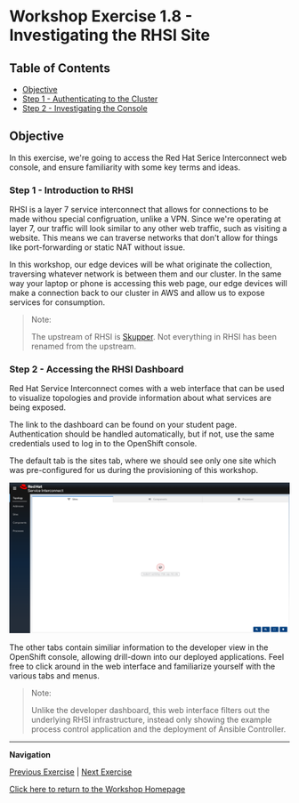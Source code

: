 # Workshop Exercise 1.8 - Investigating the RHSI Site

## Table of Contents

* [Objective](#objective)
* [Step 1 - Authenticating to the Cluster](#step-1---reviewing-the-code-repo-location)
* [Step 2 - Investigating the Console](#step-2---cloning-your-code-repo)

## Objective

In this exercise, we're going to access the Red Hat Serice Interconnect web console, and ensure familiarity with some key terms and ideas.

### Step 1 - Introduction to RHSI

RHSI is a layer 7 service interconnect that allows for connections to be made withou special configruation, unlike a VPN. Since we're operating at layer 7, our traffic will look similar to any other web traffic, such as visiting a website. This means we can traverse networks that don't allow for things like port-forwarding or static NAT without issue.

In this workshop, our edge devices will be what originate the collection, traversing whatever network is between them and our cluster. In the same way your laptop or phone is accessing this web page, our edge devices will make a connection back to our cluster in AWS and allow us to expose services for consumption.

> Note:
> 
> The upstream of RHSI is [Skupper](skupper.io). Not everything in RHSI has been renamed from the upstream.

### Step 2 - Accessing the RHSI Dashboard

Red Hat Service Interconnect comes with a web interface that can be used to visualize topologies and provide information about what services are being exposed.

The link to the dashboard can be found on your student page. Authentication should be handled automatically, but if not, use the same credentials used to log in to the OpenShift console.

The default tab is the sites tab, where we should see only one site which was pre-configured for us during the provisioning of this workshop.

![Skupper Dashboard](../images/skupper-dashboard.png)

The other tabs contain similiar information to the developer view in the OpenShift console, allowing drill-down into our deployed applications. Feel free to click around in the web interface and familiarize yourself with the various tabs and menus.

> Note:
>
> Unlike the developer dashboard, this web interface filters out the underlying RHSI infrastructure, instead only showing the example process control application and the deployment of Ansible Controller.

---
**Navigation**

[Previous Exercise](../1.8-login-to-ocp/) | [Next Exercise](../2.1-auth-to-ocp/)

[Click here to return to the Workshop Homepage](../README.md)

